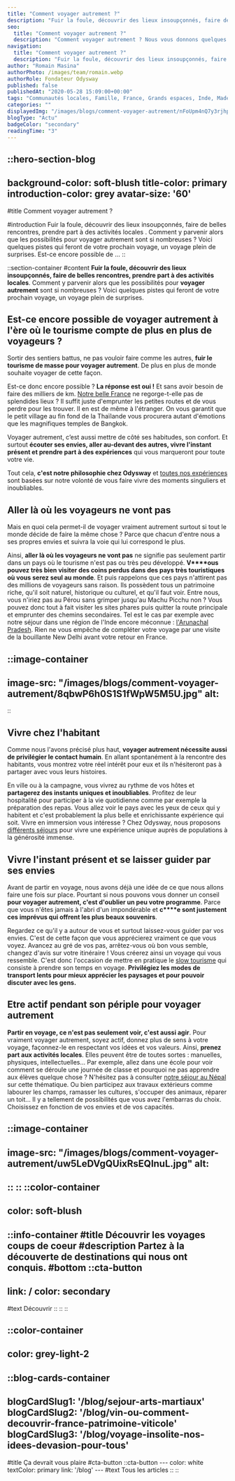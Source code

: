 ```yaml
---
title: "Comment voyager autrement ?"
description: "Fuir la foule, découvrir des lieux insoupçonnés, faire de belles rencontres, prendre part à des activités locales . Comment y parvenir alors que les possibilités pour voyager autrement sont si nombreuses ? Voici quelques pistes qui feront de votre prochain voyage, un voyage plein de surprises. Est-ce encore possible de ..."
seo:
  title: "Comment voyager autrement ?"
  description: "Comment voyager autrement ? Nous vous donnons quelques pistes pour faire de votre prochain voyage un voyage plein de surprises."
navigation:
  title: "Comment voyager autrement ?"
  description: "Fuir la foule, découvrir des lieux insoupçonnés, faire de belles rencontres, prendre part à des activités locales . Comment y parvenir alors que les possibilités pour voyager autrement sont si nombreuses ? Voici quelques pistes qui feront de votre prochain voyage, un voyage plein de surprises. Est-ce encore possible de ..."
author: "Romain Masina"
authorPhoto: /images/team/romain.webp
authorRole: Fondateur Odysway
published: false
publishedAt: "2020-05-28 15:09:00+00:00"
tags: "Communautés locales, Famille, France, Grands espaces, Inde, Made in France, Nepal, Perou"
categories: ""
displayedImg: "/images/blogs/comment-voyager-autrement/nFoUpm4nQ7y3rjhpDcgC.jpg"
blogType: "Actu"
badgeColor: "secondary"
readingTime: "3"
---
```


::hero-section-blog
---
background-color: soft-blush
title-color: primary
introduction-color: grey
avatar-size: '60'
---
#title
Comment voyager autrement ?

#introduction
Fuir la foule, découvrir des lieux insoupçonnés, faire de belles rencontres, prendre part à des activités locales . Comment y parvenir alors que les possibilités pour voyager autrement sont si nombreuses ? Voici quelques pistes qui feront de votre prochain voyage, un voyage plein de surprises. Est-ce encore possible de ...
::

::section-container
#content
**Fuir la foule, découvrir des lieux insoupçonnés, faire de belles rencontres, prendre part à des activités locales**. Comment y parvenir alors que les possibilités pour **voyager autrement** sont si nombreuses ? Voici quelques pistes qui feront de votre prochain voyage, un voyage plein de surprises.

## Est-ce encore possible de voyager autrement à l'ère où le tourisme compte de plus en plus de voyageurs ?

Sortir des sentiers battus, ne pas vouloir faire comme les autres, **fuir le tourisme de masse pour voyager autrement**. De plus en plus de monde souhaite voyager de cette façon.

Est-ce donc encore possible ? **La réponse est oui !** Et sans avoir besoin de faire des milliers de km. [Notre belle France](https://odysway.com/destinations/france) ne regorge-t-elle pas de splendides lieux ? Il suffit juste d'emprunter les petites routes et de vous perdre pour les trouver. Il en est de même à l'étranger. On vous garantit que le petit village au fin fond de la Thaïlande vous procurera autant d'émotions que les magnifiques temples de Bangkok.

Voyager autrement, c’est aussi mettre de côté ses habitudes, son confort. Et surtout **écouter ses envies, aller au-devant des autres, vivre l'instant présent et prendre part à des expériences** qui vous marqueront pour toute votre vie.

Tout cela, **c'est notre philosophie chez Odysway** et [toutes nos expériences](https://odysway.com/voyages) sont basées sur notre volonté de vous faire vivre des moments singuliers et inoubliables.

## Aller là où les voyageurs ne vont pas

Mais en quoi cela permet-il de voyager vraiment autrement surtout si tout le monde décide de faire la même chose ? Parce que chacun d'entre nous a ses propres envies et suivra la voie qui lui correspond le plus.

Ainsi, **aller là où les voyageurs ne vont pas** ne signifie pas seulement partir dans un pays où le tourisme n'est pas ou très peu développé. **V****ous pouvez très bien visiter des coins perdus dans des pays très touristiques où vous serez seul au monde**. Et puis rappelons que ces pays n'attirent pas des millions de voyageurs sans raison. Ils possèdent tous un patrimoine riche, qu'il soit naturel, historique ou culturel, et qu'il faut voir. Entre nous, vous n'iriez pas au Pérou sans grimper jusqu'au Machu Picchu non ? Vous pouvez donc tout à fait visiter les sites phares puis quitter la route principale et emprunter des chemins secondaires. Tel est le cas par exemple avec notre séjour dans une région de l'Inde encore méconnue : [l'Arunachal Pradesh](https://odysway.com/voyages/inde-arunachal-pradesh?utm_source=Blog&utm_medium=SEO&utm_campaign=comment_voyager_autrement). Rien ne vous empêche de compléter votre voyage par une visite de la bouillante New Delhi avant votre retour en France. 

::image-container
---
image-src: "/images/blogs/comment-voyager-autrement/8qbwP6h0S1S1fWpW5M5U.jpg"
alt: 
---
:: 

## Vivre chez l'habitant

Comme nous l'avons précisé plus haut, **voyager autrement nécessite aussi de privilégier le contact humain**. En allant spontanément à la rencontre des habitants, vous montrez votre réel intérêt pour eux et ils n'hésiteront pas à partager avec vous leurs histoires.    

En ville ou à la campagne, vous vivrez au rythme de vos hôtes et **partagerez des instants uniques et inoubliables**. Profitez de leur hospitalité pour participer à la vie quotidienne comme par exemple la préparation des repas. Vous allez voir le pays avec les yeux de ceux qui y habitent et c'est probablement la plus belle et enrichissante expérience qui soit. Vivre en immersion vous intéresse ? Chez Odysway, nous proposons [différents séjours](https://odysway.com/thematiques/sejours-chez-l-habitant) pour vivre une expérience unique auprès de populations à la générosité immense. 

## Vivre l'instant présent et se laisser guider par ses envies

Avant de partir en voyage, nous avons déjà une idée de ce que nous allons faire une fois sur place. Pourtant si nous pouvons vous donner un conseil **pour voyager autrement, c'est d'oublier un peu votre programme**. Parce que vous n'êtes jamais à l'abri d'un impondérable et **c****e sont justement ces imprévus qui offrent les plus beaux souvenirs**.

Regardez ce qu'il y a autour de vous et surtout laissez-vous guider par vos envies. C'est de cette façon que vous apprécierez vraiment ce que vous voyez. Avancez au gré de vos pas, arrêtez-vous où bon vous semble, changez d'avis sur votre itinéraire ! Vous créerez ainsi un voyage qui vous ressemble. C'est donc l'occasion de mettre en pratique le [slow tourisme](https://odysway.com/le-slow-tourisme-un-mode-de-voyage-de-plus-en-plus-en-vogue) qui consiste à prendre son temps en voyage. **Privilégiez les modes de transport lents pour mieux apprécier les paysages et pour pouvoir discuter avec les gens.**

## Etre actif pendant son périple pour voyager autrement

**Partir en voyage, ce n'est pas seulement voir, c'est aussi agir**. Pour vraiment voyager autrement, soyez actif, donnez plus de sens à votre voyage, façonnez-le en respectant vos idées et vos valeurs. Ainsi, **prenez part aux activités locales**. Elles peuvent être de toutes sortes : manuelles, physiques, intellectuelles… Par exemple, allez dans une école pour voir comment se déroule une journée de classe et pourquoi ne pas apprendre aux élèves quelque chose ? N'hésitez pas à consulter [notre séjour au Népal](https://odysway.com/voyages/immersion-ecole-bouddhiste-nepal?utm_source=Blog&utm_medium=SEO&utm_campaign=comment_voyager_autrement) sur cette thématique. Ou bien participez aux travaux extérieurs comme labourer les champs, ramasser les cultures, s'occuper des animaux, réparer un toit... Il y a tellement de possibilités que vous avez l'embarras du choix. Choisissez en fonction de vos envies et de vos capacités.

::image-container
---
image-src: "/images/blogs/comment-voyager-autrement/uw5LeDVgQUixRsEQInuL.jpg"
alt: 
---
::
::
::color-container
---
color: soft-blush
---
  ::info-container
  #title
  Découvrir les voyages coups de coeur
  #description
  Partez à la découverte de destinations qui nous ont conquis.
  #bottom
  ::cta-button
  ---
  link: /
  color: secondary
  ---
  #text
  Découvrir
  ::
  ::
::

::color-container
---
color: grey-light-2
---
  ::blog-cards-container
  ---
  blogCardSlug1: '/blog/sejour-arts-martiaux' 
  blogCardSlug2: '/blog/vin-ou-comment-decouvrir-france-patrimoine-viticole' 
  blogCardSlug3: '/blog/voyage-insolite-nos-idees-devasion-pour-tous' 
  ---
  #title
  Ça devrait vous plaire
  #cta-button
    ::cta-button
    ---
    color: white
    textColor: primary
    link: '/blog'
    ---
    #text
    Tous les  articles
    ::
  ::
